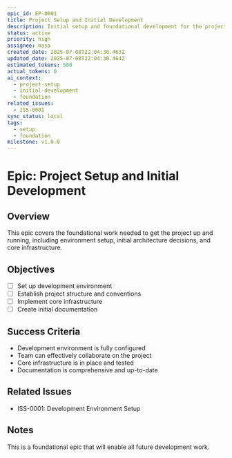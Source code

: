 ```yaml
---
epic_id: EP-0001
title: Project Setup and Initial Development
description: Initial setup and foundational development for the project
status: active
priority: high
assignee: masa
created_date: 2025-07-08T22:04:30.463Z
updated_date: 2025-07-08T22:04:30.464Z
estimated_tokens: 500
actual_tokens: 0
ai_context:
  - project-setup
  - initial-development
  - foundation
related_issues:
  - ISS-0001
sync_status: local
tags:
  - setup
  - foundation
milestone: v1.0.0
---
```


# Epic: Project Setup and Initial Development

## Overview
This epic covers the foundational work needed to get the project up and running, including environment setup, initial architecture decisions, and core infrastructure.

## Objectives
- [ ] Set up development environment
- [ ] Establish project structure and conventions
- [ ] Implement core infrastructure
- [ ] Create initial documentation

## Success Criteria
- Development environment is fully configured
- Team can effectively collaborate on the project
- Core infrastructure is in place and tested
- Documentation is comprehensive and up-to-date

## Related Issues
- ISS-0001: Development Environment Setup

## Notes
This is a foundational epic that will enable all future development work.
